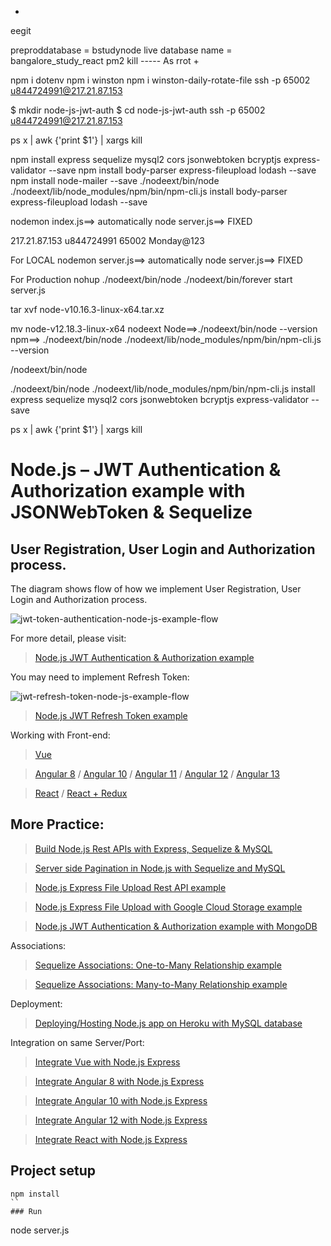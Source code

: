 +
eegit 

preproddatabase = bstudynode
live database name = bangalore_study_react
pm2 kill
----- As rrot
+

npm i dotenv
npm i winston
npm i winston-daily-rotate-file
ssh -p 65002 u844724991@217.21.87.153

$ mkdir node-js-jwt-auth
$ cd node-js-jwt-auth
ssh -p 65002 u844724991@217.21.87.153

ps x | awk {'print $1'} | xargs kill


npm install express sequelize mysql2 cors jsonwebtoken bcryptjs express-validator --save
npm install  body-parser express-fileupload lodash --save
npm install node-mailer --save
./nodeext/bin/node ./nodeext/lib/node_modules/npm/bin/npm-cli.js install body-parser express-fileupload lodash --save

nodemon index.js==> automatically
node server.js==> FIXED

217.21.87.153
u844724991
65002
Monday@123


For LOCAL
nodemon server.js==> automatically
node server.js==> FIXED

For Production
nohup ./nodeext/bin/node ./nodeext/bin/forever start server.js


tar xvf node-v10.16.3-linux-x64.tar.xz


mv node-v12.18.3-linux-x64 nodeext
Node==>./nodeext/bin/node --version
npm==>  ./nodeext/bin/node ./nodeext/lib/node_modules/npm/bin/npm-cli.js --version

/nodeext/bin/node


./nodeext/bin/node ./nodeext/lib/node_modules/npm/bin/npm-cli.js install express sequelize mysql2 cors jsonwebtoken bcryptjs express-validator --save

ps x | awk {'print $1'} | xargs kill




# Node.js – JWT Authentication & Authorization example with JSONWebToken & Sequelize

## User Registration, User Login and Authorization process.
The diagram shows flow of how we implement User Registration, User Login and Authorization process.

![jwt-token-authentication-node-js-example-flow](jwt-token-authentication-node-js-example-flow.png)

For more detail, please visit:
> [Node.js JWT Authentication & Authorization example](https://bezkoder.com/node-js-jwt-authentication-mysql/)

You may need to implement Refresh Token:

![jwt-refresh-token-node-js-example-flow](jwt-refresh-token-node-js-example-flow.png)

> [Node.js JWT Refresh Token example](https://bezkoder.com/jwt-refresh-token-node-js/)

Working with Front-end:
> [Vue](https://www.bezkoder.com/jwt-vue-vuex-authentication/)

> [Angular 8](https://www.bezkoder.com/angular-jwt-authentication/) / [Angular 10](https://www.bezkoder.com/angular-10-jwt-auth/) / [Angular 11](https://www.bezkoder.com/angular-11-jwt-auth/) / [Angular 12](https://www.bezkoder.com/angular-12-jwt-auth/) / [Angular 13](https://www.bezkoder.com/angular-13-jwt-auth/)

> [React](https://www.bezkoder.com/react-jwt-auth/) / [React + Redux](https://www.bezkoder.com/react-redux-jwt-auth/)

## More Practice:
> [Build Node.js Rest APIs with Express, Sequelize & MySQL](https://bezkoder.com/node-js-express-sequelize-mysql/)

> [Server side Pagination in Node.js with Sequelize and MySQL](https://bezkoder.com/node-js-sequelize-pagination-mysql/)

> [Node.js Express File Upload Rest API example](https://bezkoder.com/node-js-express-file-upload/)

> [Node.js Express File Upload with Google Cloud Storage example](https://bezkoder.com/google-cloud-storage-nodejs-upload-file/)

> [Node.js JWT Authentication & Authorization example with MongoDB](https://bezkoder.com/node-js-mongodb-auth-jwt/)

Associations:
> [Sequelize Associations: One-to-Many Relationship example](https://bezkoder.com/sequelize-associate-one-to-many/)

> [Sequelize Associations: Many-to-Many Relationship example](https://bezkoder.com/sequelize-associate-many-to-many/)

Deployment:
> [Deploying/Hosting Node.js app on Heroku with MySQL database](https://bezkoder.com/deploy-node-js-app-heroku-cleardb-mysql/)

Integration on same Server/Port:
> [Integrate Vue with Node.js Express](https://www.bezkoder.com/serve-vue-app-express/)

> [Integrate Angular 8 with Node.js Express](https://www.bezkoder.com/integrate-angular-8-node-js/)

> [Integrate Angular 10 with Node.js Express](https://www.bezkoder.com/integrate-angular-10-node-js/)

> [Integrate Angular 12 with Node.js Express](https://www.bezkoder.com/integrate-angular-12-node-js/)

> [Integrate React with Node.js Express](https://www.bezkoder.com/integrate-react-express-same-server-port/)

## Project setup
```
npm install
``
### Run
```
node server.js
```


